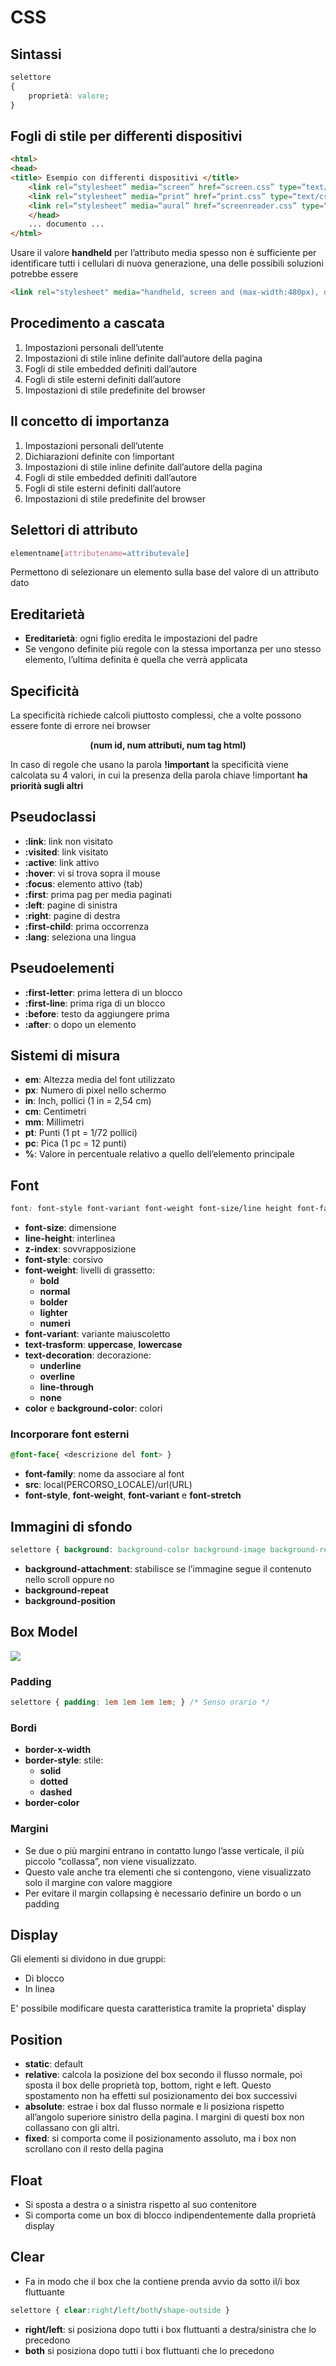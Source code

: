 # CSS

## Sintassi

```css
selettore
{
    proprietà: valore;
}
```

## Fogli di stile per differenti dispositivi

```html
<html>
<head>
<title> Esempio con differenti dispositivi </title>
	<link rel=“stylesheet” media=“screen” href=“screen.css” type=“text/css” />
	<link rel=“stylesheet” media=“print” href=“print.css” type=“text/css” />
	<link rel=“stylesheet” media=“aural” href=“screenreader.css” type=“text/css” />
	</head>
	... documento ...
</html>
```

Usare il valore **handheld** per l’attributo media spesso non è sufficiente per identificare tutti i cellulari di nuova generazione, una delle possibili soluzioni potrebbe essere

```html
<link rel="stylesheet" media="handheld, screen and (max-width:480px), only screen and (max-device-width:480px)“ ...>
```

## Procedimento a cascata

1.  Impostazioni personali dell’utente
2.  Impostazioni di stile inline definite dall’autore della pagina
3.  Fogli di stile embedded definiti dall’autore
4.  Fogli di stile esterni definiti dall’autore
5.  Impostazioni di stile predefinite del browser

## Il concetto di importanza

1.  Impostazioni personali dell’utente
2.  Dichiarazioni definite con !important
3.  Impostazioni di stile inline definite dall’autore della pagina
4.  Fogli di stile embedded definiti dall’autore
5.  Fogli di stile esterni definiti dall’autore
6.  Impostazioni di stile predefinite del browser

## Selettori di attributo

```css
elementname[attributename=attributevale]
```

Permettono di selezionare un elemento sulla base del valore di un attributo dato

## Ereditarietà

-   **Ereditarietà**: ogni figlio eredita le impostazioni del padre
-   Se vengono definite più regole con la stessa importanza per uno stesso elemento, l’ultima definita è quella che verrà applicata

## Specificità

La specificità richiede calcoli piuttosto complessi, che a volte possono essere fonte di errore nei browser

<center><b>(num id, num attributi, num tag html)</b></center>

In caso di regole che usano la parola **!important** la specificità viene calcolata su 4 valori, in cui la presenza della parola chiave !important **ha priorità sugli altri**

## Pseudoclassi

- **:link**: link non visitato
- **:visited**: link visitato
- **:active**: link attivo
- **:hover**: vi si trova sopra il mouse
- **:focus**: elemento attivo (tab)
- **:first**: prima pag per media paginati
- **:left**: pagine di sinistra
- **:right**: pagine di destra
- **:first-child**: prima occorrenza
- **:lang**: seleziona una lingua

## Pseudoelementi

- **:first-letter**: prima lettera di un blocco
- **:first-line**: prima riga di un blocco
- **:before**: testo da aggiungere prima
- **:after**: o dopo un elemento

## Sistemi di misura

- **em**: Altezza media del font utilizzato
- **px**: Numero di pixel nello schermo
- **in**: Inch, pollici (1 in = 2,54 cm)
- **cm**: Centimetri
- **mm**: Millimetri
- **pt**: Punti (1 pt = 1/72 pollici)
- **pc**: Pica (1 pc = 12 punti)
- **%**: Valore in percentuale relativo a quello dell’elemento principale

## Font

```css
font: font-style font-variant font-weight font-size/line height font-family
```



-   **font-size**: dimensione
-   **line-height**: interlinea
-   **z-index**: sovvrapposizione
-   **font-style**: corsivo
-   **font-weight**: livelli di grassetto:
    -   **bold**
    -   **normal**
    -   **bolder**
    -   **lighter**
    -   **numeri**
-   **font-variant**: variante maiuscoletto
-   **text-trasform**: **uppercase**, **lowercase**
-   **text-decoration**: decorazione: 
    -   **underline**
    -   **overline**
    -   **line-through**
    -   **none**
-   **color** e **background-color**: colori

### Incorporare font esterni

```css
@font-face{ <descrizione del font> }
```

-   **font-family**: nome da associare al font
-   **src**: local(PERCORSO_LOCALE)/url(URL)
-   **font-style**, **font-weight**, **font-variant** e **font-stretch**

## Immagini di sfondo

```css
selettore { background: background-color background-image background-repeat background-attachment background-position }
```

-   **background-attachment**: stabilisce se l’immagine segue il contenuto nello scroll oppure no
-   **background-repeat**
-   **background-position**

## Box Model

![](/media/filippofantinato/DATA1/UniPD/tec-web/images/box-model.png)

### Padding

```css
selettore { padding: 1em 1em 1em 1em; } /* Senso orario */
```

### Bordi

-   **border-x-width** 
-   **border-style**: stile:
    -   **solid**
    -   **dotted**
    -   **dashed**
-   **border-color**

### Margini

-   Se due o più margini entrano in contatto lungo l’asse verticale, il più piccolo “collassa”, non viene visualizzato.
-   Questo vale anche tra elementi che si contengono, viene visualizzato solo il margine con valore maggiore
-   Per evitare il margin collapsing è necessario definire un bordo o un padding

## Display

Gli elementi si dividono in due gruppi:

-   Di blocco
-   In linea

E' possibile modificare questa caratteristica tramite la proprieta' display

## Position

-   **static**: default
-   **relative**: calcola la posizione del box secondo il flusso normale, poi sposta il box delle proprietà top, bottom, right e left. Questo spostamento non ha effetti sul posizionamento dei box successivi
-   **absolute**: estrae i box dal flusso normale e li posiziona rispetto all’angolo superiore sinistro della pagina. I margini di questi box non collassano con gli altri.
-   **fixed**: si comporta come il posizionamento assoluto, ma i box non scrollano con il resto della pagina

## Float

-   Si sposta a destra o a sinistra rispetto al suo contenitore
-   Si comporta come un box di blocco indipendentemente dalla proprietà display

## Clear

-   Fa in modo che il box che la contiene prenda avvio da sotto il/i box fluttuante

```css
selettore { clear:right/left/both/shape-outside }
```

-   **right/left**: si posiziona dopo tutti i box fluttuanti a destra/sinistra che lo precedono
-   **both** si posiziona dopo tutti i box fluttuanti che lo precedono


